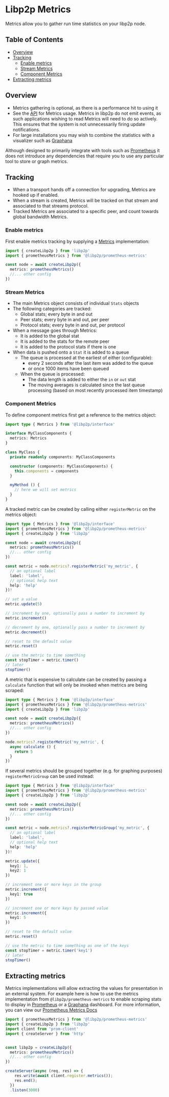 # Libp2p Metrics <!-- omit in toc -->

Metrics allow you to gather run time statistics on your libp2p node.
## Table of Contents  <!-- omit in toc -->

- [Overview](#overview)
- [Tracking](#tracking)
  - [Enable metrics](#enable-metrics)
  - [Stream Metrics](#stream-metrics)
  - [Component Metrics](#component-metrics)
- [Extracting metrics](#extracting-metrics)

## Overview

- Metrics gathering is optional, as there is a performance hit to using it
- See the [API](https://github.com/libp2p/js-libp2p/blob/main/doc/API.md) for Metrics usage. Metrics in libp2p do not emit events, as such applications wishing to read Metrics will need to do so actively. This ensures that the system is not unnecessarily firing update notifications.
- For large installations you may wish to combine the statistics with a visualizer such as [Graphana](https://grafana.com/)

Although designed to primarily integrate with tools such as [Prometheus](https://prometheus.io/) it does not introduce any dependencies that require you to use any particular tool to store or graph metrics.

## Tracking

- When a transport hands off a connection for upgrading, Metrics are hooked up if enabled.
- When a stream is created, Metrics will be tracked on that stream and associated to that streams protocol.
- Tracked Metrics are associated to a specific peer, and count towards global bandwidth Metrics.

### Enable metrics

First enable metrics tracking by supplying a [Metrics](https://github.com/libp2p/js-libp2p/blob/main/packages/interface/src/metrics/index.ts#L150) implementation:

```TypeScript
import { createLibp2p } from 'libp2p'
import { prometheusMetrics } from '@libp2p/prometheus-metrics'

const node = await createLibp2p({
  metrics: prometheusMetrics()
  //... other config
})
```

### Stream Metrics

- The main Metrics object consists of individual `Stats` objects
- The following categories are tracked:
  - Global stats; every byte in and out
  - Peer stats; every byte in and out, per peer
  - Protocol stats; every byte in and out, per protocol
- When a message goes through Metrics:
  - It is added to the global stat
  - It is added to the stats for the remote peer
  - It is added to the protocol stats if there is one
- When data is pushed onto a `Stat` it is added to a queue
  - The queue is processed at the earliest of either (configurable):
    - every 2 seconds after the last item was added to the queue
    - or once 1000 items have been queued
  - When the queue is processed:
    - The data length is added to either the `in` or `out` stat
    - The moving averages is calculated since the last queue processing (based on most recently processed item timestamp)

### Component Metrics

To define component metrics first get a reference to the metrics object:

```TypeScript
import type { Metrics } from '@libp2p/interface'

interface MyClassComponents {
  metrics: Metrics
}

class MyClass {
  private readonly components: MyClassComponents

  constructor (components: MyClassComponents) {
    this.components = components
  }

  myMethod () {
    // here we will set metrics
  }
}
```

A tracked metric can be created by calling either `registerMetric` on the metrics object:

```TypeScript
import type { Metrics } from '@libp2p/interface'
import { prometheusMetrics } from '@libp2p/prometheus-metrics'
import { createLibp2p } from 'libp2p'

const node = await createLibp2p({
  metrics: prometheusMetrics()
  //... other config
})

const metric = node.metrics?.registerMetric('my_metric', {
  // an optional label
  label: 'label',
  // optional help text
  help: 'help'
})!

// set a value
metric.update(5)

// increment by one, optionally pass a number to increment by
metric.increment()

// decrement by one, optionally pass a number to increment by
metric.decrement()

// reset to the default value
metric.reset()

// use the metric to time something
const stopTimer = metric.timer()
// later
stopTimer()
```

A metric that is expensive to calculate can be created by passing a `calculate` function that will only be invoked when metrics are being scraped:

```TypeScript
import type { Metrics } from '@libp2p/interface'
import { prometheusMetrics } from '@libp2p/prometheus-metrics'
import { createLibp2p } from 'libp2p'

const node = await createLibp2p({
  metrics: prometheusMetrics()
  //... other config
})

node.metrics?.registerMetric('my_metric', {
  async calculate () {
    return 5
  }
})
```

If several metrics should be grouped together (e.g. for graphing purposes) `registerMetricGroup` can be used instead:

```TypeScript
import type { Metrics } from '@libp2p/interface'
import { prometheusMetrics } from '@libp2p/prometheus-metrics'
import { createLibp2p } from 'libp2p'

const node = await createLibp2p({
  metrics: prometheusMetrics()
  //... other config
})

const metric = node.metrics?.registerMetricGroup('my_metric', {
  // an optional label
  label: 'label',
  // optional help text
  help: 'help'
})!

metric.update({
  key1: 1,
  key2: 1
})

// increment one or more keys in the group
metric.increment({
  key1: true
})

// increment one or more keys by passed value
metric.increment({
  key1: 5
})

// reset to the default value
metric.reset()

// use the metric to time something as one of the keys
const stopTimer = metric.timer('key1')
// later
stopTimer()
```

## Extracting metrics

Metrics implementations will allow extracting the values for presentation in an external system. For example here is how to use the metrics implementation from `@libp2p/prometheus-metrics` to enable scraping stats to display in [Prometheus](https://prometheus.io/) or a [Graphana](https://grafana.com/) dashboard. For more information, you can view our [Prometheus Metrics Docs](https://libp2p.github.io/js-libp2p/modules/_libp2p_prometheus_metrics.html)


```TypeScript
import { prometheusMetrics } from '@libp2p/prometheus-metrics'
import { createLibp2p } from 'libp2p'
import client from 'prom-client'
import { createServer } from 'http'


const libp2p = createLibp2p({
  metrics: prometheusMetrics()
  //... other config
})

createServer(async (req, res) => {
    res.write(await client.register.metrics());
    res.end();
  })
  .listen(3000)
```
